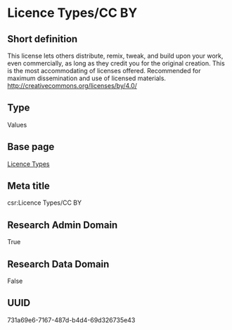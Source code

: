 # Licence Types/CC BY
## Short definition
This license lets others distribute, remix, tweak, and build upon your work, even commercially, as long as they credit you for the original creation. This is the most accommodating of licenses offered. Recommended for maximum dissemination and use of licensed materials. http://creativecommons.org/licenses/by/4.0/
## Type
Values
## Base page
[Licence Types](../../Objects/Licence%20Types.md)
## Meta title
csr:Licence Types/CC BY
## Research Admin Domain
True
## Research Data Domain
False
## UUID
731a69e6-7167-487d-b4d4-69d326735e43

